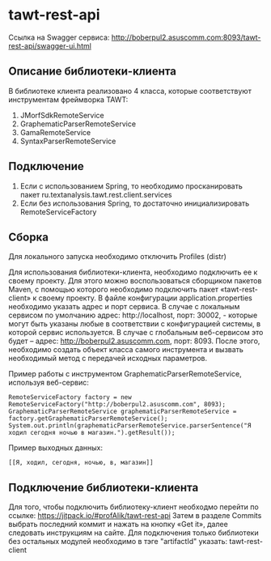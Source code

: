 # tawt-rest-api
Ссылка на Swagger сервиса: http://boberpul2.asuscomm.com:8093/tawt-rest-api/swagger-ui.html

## Описание библиотеки-клиента
В библиотеке клиента реализовано 4 класса, которые соответствуют инструментам фреймворка TAWT:
1) JMorfSdkRemoteService
2) GraphematicParserRemoteService
3) GamaRemoteService
4) SyntaxParserRemoteService 

## Подключение
1) Если с использованием Spring, то необходимо просканировать пакет ru.textanalysis.tawt.rest.client.services
2) Если без использования Spring, то достаточно инициализировать RemoteServiceFactory

## Сборка
Для локального запуска необходимо отключить Profiles (distr)

Для использования библиотеки-клиента, необходимо подключить ее к
своему проекту. Для этого можно воспользоваться сборщиком пакетов Maven, с
помощью которого необходимо подключить пакет «tawt-rest-client» к своему
проекту.
В файле конфигурации application.properties необходимо указать адрес и
порт сервиса. В случае с локальным сервисом по умолчанию адрес:
http://localhost, порт: 30002, - которые могут быть указаны любые в соответствии
с конфигурацией системы, в которой сервис используется. В случае с
глобальным веб-сервисом это будет – адрес: http://boberpul2.asuscomm.com,
порт: 8093. После этого, необходимо создать объект класса самого инструмента
и вызвать необходимый метод с передачей исходных параметров.

Пример работы с инструментом GraphematicParserRemoteService,
используя веб-сервис:
```
RemoteServiceFactory factory = new RemoteServiceFactory("http://boberpul2.asuscomm.com", 8093);
GraphematicParserRemoteService graphematicParserRemoteService = factory.getGraphematicParserRemoteService();
System.out.println(graphematicParserRemoteService.parserSentence("Я ходил сегодня ночью в магазин.").getResult());
```
Пример выходных данных:
```
[[Я, ходил, сегодня, ночью, в, магазин]]
```
## Подключение библиотеки-клиента
Для того, чтобы подключить библиотеку-клиент необходмо перейти по ссылке:
https://jitpack.io/#profAlik/tawt-rest-api
Затем в разделе Commits выбрать последний коммит и нажать на кнопку «Get it», далее следовать инструкциям на сайте.
Для подключения только библиотеки без остальных модулей необходимо в тэге "artifactId" указать: tawt-rest-client
